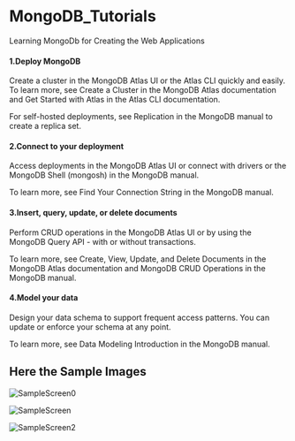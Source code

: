 # MongoDB_Tutorials
Learning MongoDb for Creating the Web Applications
#### 1.Deploy MongoDB
Create a cluster in the MongoDB Atlas UI or the Atlas CLI quickly and easily. To learn more, see 
Create a Cluster
 in the MongoDB Atlas documentation and 
Get Started with Atlas
 in the Atlas CLI documentation.

For self-hosted deployments, see Replication in the MongoDB manual to create a replica set.

#### 2.Connect to your deployment
Access deployments in the MongoDB Atlas UI or connect with 
drivers
 or the 
MongoDB Shell (mongosh)
 in the MongoDB manual.

To learn more, see Find Your Connection String in the MongoDB manual.

#### 3.Insert, query, update, or delete documents
Perform CRUD operations in the MongoDB Atlas UI or by using the MongoDB Query API - with or without transactions.

To learn more, see 
Create, View, Update, and Delete Documents
 in the MongoDB Atlas documentation and MongoDB CRUD Operations in the MongoDB manual.

#### 4.Model your data
Design your data schema to support frequent access patterns. You can update or enforce your schema at any point.

To learn more, see Data Modeling Introduction in the MongoDB manual.
## Here the Sample Images
![SampleScreen0](https://github.com/Kavin1421/MongoDB_Tutorials/assets/109059452/6b26c0a7-15b0-41a5-9424-4e6d18cd8bd2)

![SampleScreen](https://github.com/Kavin1421/MongoDB_Tutorials/assets/109059452/ea55d0cf-a6ed-46d7-9e5e-7e3f4c91f2e7)

![SampleScreen2](https://github.com/Kavin1421/MongoDB_Tutorials/assets/109059452/f0d8779f-0651-4577-8500-d62cda9503eb)


